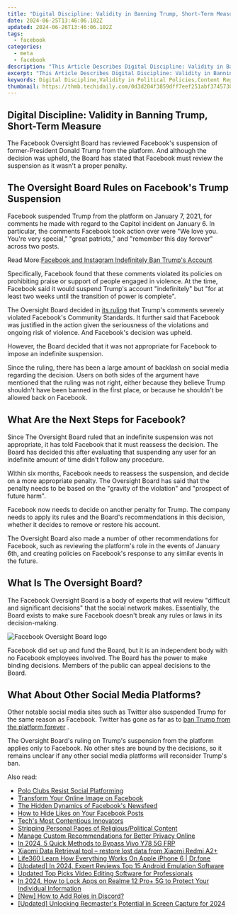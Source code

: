 ```yaml
---
title: "Digital Discipline: Validity in Banning Trump, Short-Term Measure"
date: 2024-06-25T13:46:06.102Z
updated: 2024-06-26T13:46:06.102Z
tags:
  - facebook
categories:
  - meta
  - facebook
description: "This Article Describes Digital Discipline: Validity in Banning Trump, Short-Term Measure"
excerpt: "This Article Describes Digital Discipline: Validity in Banning Trump, Short-Term Measure"
keywords: Digital Discipline,Validity in Political Policies,Content Regulation Measures,Banning of Public Figures,Short-Term Digital Actions,Social Media Governance,Political Censorship Online
thumbnail: https://thmb.techidaily.com/0d3d204f3859dff7eef251abf3745730eecca41037a408c561029879668d653a.jpg
---
```


## Digital Discipline: Validity in Banning Trump, Short-Term Measure

 The Facebook Oversight Board has reviewed Facebook's suspension of former-President Donald Trump from the platform. And although the decision was upheld, the Board has stated that Facebook must review the suspension as it wasn't a proper penalty.

## The Oversight Board Rules on Facebook's Trump Suspension

 Facebook suspended Trump from the platform on January 7, 2021, for comments he made with regard to the Capitol incident on January 6\. In particular, the comments Facebook took action over were "We love you. You're very special," "great patriots," and "remember this day forever" across two posts.

 Read More:[Facebook and Instagram Indefinitely Ban Trump's Account](https://www.makeuseof.com/facebook-instagram-indefinitely-ban-trumps-account/)

 Specifically, Facebook found that these comments violated its policies on prohibiting praise or support of people engaged in violence. At the time, Facebook said it would suspend Trump's account "indefinitely" but "for at least two weeks until the transition of power is complete".

 The Oversight Board decided in [its ruling](https://oversightboard.com/news/226612455899839-oversight-board-upholds-former-president-trump-s-suspension-finds-facebook-failed-to-impose-proper-penalty/) that Trump's comments severely violated Facebook's Community Standards. It further said that Facebook was justified in the action given the seriousness of the violations and ongoing risk of violence. And Facebook's decision was upheld.

 However, the Board decided that it was not appropriate for Facebook to impose an indefinite suspension.

 Since the ruling, there has been a large amount of backlash on social media regarding the decision. Users on both sides of the argument have mentioned that the ruling was not right, either because they believe Trump shouldn't have been banned in the first place, or because he shouldn't be allowed back on Facebook.

## What Are the Next Steps for Facebook?

 Since The Oversight Board ruled that an indefinite suspension was not appropriate, it has told Facebook that it must reassess the decision. The Board has decided this after evaluating that suspending any user for an indefinite amount of time didn't follow any procedure.

 Within six months, Facebook needs to reassess the suspension, and decide on a more appropriate penalty. The Oversight Board has said that the penalty needs to be based on the "gravity of the violation" and "prospect of future harm".

 Facebook now needs to decide on another penalty for Trump. The company needs to apply its rules and the Board's recommendations in this decision, whether it decides to remove or restore his account.

 The Oversight Board also made a number of other recommendations for Facebook, such as reviewing the platform's role in the events of January 6th, and creating policies on Facebook's response to any similar events in the future.

## What Is The Oversight Board?

 The Facebook Oversight Board is a body of experts that will review "difficult and significant decisions" that the social network makes. Essentially, the Board exists to make sure Facebook doesn't break any rules or laws in its decision-making.

![Facebook Oversight Board logo](https://static1.makeuseofimages.com/wordpress/wp-content/uploads/2021/05/Oversight_Board_Logo.jpg)

 Facebook did set up and fund the Board, but it is an independent body with no Facebook employees involved. The Board has the power to make binding decisions. Members of the public can appeal decisions to the Board.

## What About Other Social Media Platforms?

 Other notable social media sites such as Twitter also suspended Trump for the same reason as Facebook. Twitter has gone as far as to [ban Trump from the platform forever](https://www.makeuseof.com/twitters-trump-ban-last-forever/) .

 The Oversight Board's ruling on Trump's suspension from the platform applies only to Facebook. No other sites are bound by the decisions, so it remains unclear if any other social media platforms will reconsider Trump's ban.


<ins class="adsbygoogle"
     style="display:block"
     data-ad-format="autorelaxed"
     data-ad-client="ca-pub-7571918770474297"
     data-ad-slot="1223367746"></ins>



<ins class="adsbygoogle"
     style="display:block"
     data-ad-client="ca-pub-7571918770474297"
     data-ad-slot="8358498916"
     data-ad-format="auto"
     data-full-width-responsive="true"></ins>

<span class="atpl-alsoreadstyle">Also read:</span>
<div><ul>
<li><a href="https://facebook.techidaily.com/polo-clubs-resist-social-platforming/"><u>Polo Clubs Resist Social Platforming</u></a></li>
<li><a href="https://facebook.techidaily.com/transform-your-online-image-on-facebook/"><u>Transform Your Online Image on Facebook</u></a></li>
<li><a href="https://facebook.techidaily.com/the-hidden-dynamics-of-facebooks-newsfeed/"><u>The Hidden Dynamics of Facebook's Newsfeed</u></a></li>
<li><a href="https://facebook.techidaily.com/how-to-hide-likes-on-your-facebook-posts/"><u>How to Hide Likes on Your Facebook Posts</u></a></li>
<li><a href="https://facebook.techidaily.com/techs-most-contentious-innovators/"><u>Tech's Most Contentious Innovators</u></a></li>
<li><a href="https://facebook.techidaily.com/stripping-personal-pages-of-religiouspolitical-content/"><u>Stripping Personal Pages of Religious/Political Content</u></a></li>
<li><a href="https://facebook.techidaily.com/manage-custom-recommendations-for-better-privacy-online/"><u>Manage Custom Recommendations for Better Privacy Online</u></a></li>
<li><a href="https://bypass-frp.techidaily.com/in-2024-5-quick-methods-to-bypass-vivo-y78-5g-frp-by-drfone-android/"><u>In 2024, 5 Quick Methods to Bypass Vivo Y78 5G FRP</u></a></li>
<li><a href="https://techidaily.com/xiaomi-data-retrieval-tool-restore-lost-data-from-xiaomi-redmi-a2plus-by-fonelab-android-recover-data/"><u>Xiaomi Data Retrieval tool – restore lost data from Xiaomi Redmi A2+</u></a></li>
<li><a href="https://fake-location.techidaily.com/life360-learn-how-everything-works-on-apple-iphone-6-drfone-by-drfone-virtual-ios/"><u>Life360 Learn How Everything Works On Apple iPhone 6 | Dr.fone</u></a></li>
<li><a href="https://remote-screen-capture.techidaily.com/updated-in-2024-expert-reviews-top-15-android-emulation-software/"><u>[Updated] In 2024, Expert Reviews  Top 15 Android Emulation Software</u></a></li>
<li><a href="https://video-creation-software.techidaily.com/updated-top-picks-video-editing-software-for-professionals/"><u>Updated Top Picks Video Editing Software for Professionals</u></a></li>
<li><a href="https://easy-unlock-android.techidaily.com/in-2024-how-to-lock-apps-on-realme-12-proplus-5g-to-protect-your-individual-information-by-drfone-android/"><u>In 2024, How to Lock Apps on Realme 12 Pro+ 5G to Protect Your Individual Information</u></a></li>
<li><a href="https://discord-videos.techidaily.com/new-how-to-add-roles-in-discord/"><u>[New] How to Add Roles in Discord?</u></a></li>
<li><a href="https://video-capture.techidaily.com/updated-unlocking-recmasters-potential-in-screen-capture-for-2024/"><u>[Updated] Unlocking Recmaster's Potential in Screen Capture for 2024</u></a></li>
</ul></div>
